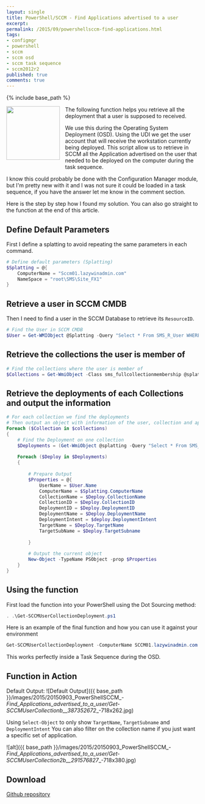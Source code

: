 ```yaml
---
layout: single
title: PowerShell/SCCM - Find Applications advertised to a user
excerpt: 
permalink: /2015/09/powershellsccm-find-applications.html
tags: 
- configmgr
- powershell
- sccm
- sccm osd
- sccm task sequence
- sccm2012r2
published: true
comments: true
---
```

{% include base_path %} 
 
<a href="{{ base_path }}/images/2015/20150903_PowerShellSCCM_-_Find_Applications_advertised_to_a_user/SCCM2012R2_big__1580057027__-256x256.png" imageanchor="1" style="clear: left; float: left; margin-bottom: 1em; margin-right: 1em;"><img border="0" height="140" src="{{ base_path }}/images/2015/20150903_PowerShellSCCM_-_Find_Applications_advertised_to_a_user/SCCM2012R2_big__1977075591__-200x200.png" width="140" /></a>The following function helps you retrieve all the deployment that a user is supposed to received.

We use this during the Operating System Deployment (OSD). Using the UDI we get the user account that will receive the workstation currently being deployed. This script allow us to retrieve in SCCM all the Application advertised on the user that needed to be deployed on the computer during the task sequence.

I know this could probably be done with the Configuration Manager module, but I'm pretty new with it and I was not sure it could be loaded in a task sequence, if you have the answer let me know in the comment section.

Here is the step by step how I found my solution. You can also go straight to the function at the end of this article.


## Define Default Parameters

First I define a splatting to avoid repeating the same parameters in each command.

```powershell
# Define default parameters (Splatting)
$Splatting = @{
    ComputerName = "Sccm01.lazywinadmin.com"
    NameSpace = "root\SMS\Site_FX1"
}
```

## Retrieve a user in SCCM CMDB

Then I need to find a user in the SCCM Database to retrieve its `ResourceID`.

```powershell
# Find the User in SCCM CMDB
$User = Get-WMIObject @Splatting -Query "Select * From SMS_R_User WHERE UserName='FxTest'"
```

## Retrieve the collections the user is member of

```powershell
# Find the collections where the user is member of
$Collections = Get-WmiObject -Class sms_fullcollectionmembership @splatting -Filter "ResourceID = '$($user.resourceid)'"
```

## Retrieve the deployments of each Collections and output the information

```powershell
# For each collection we find the deployments
# Then output an object with information of the user, collection and application advertised
Foreach ($Collection in $collections)
{
    # Find the Deployment on one collection                    
    $Deployments = (Get-WmiObject @splatting -Query "Select * From SMS_DeploymentInfo WHERE CollectionID='$($Collection.CollectionID)'")
    
    Foreach ($Deploy in $Deployments)
    {
        
        # Prepare Output
        $Properties = @{
            UserName = $User.Name
            ComputerName = $Splatting.ComputerName
            CollectionName = $Deploy.CollectionName
            CollectionID = $Deploy.CollectionID
            DeploymentID = $Deploy.DeploymentID
            DeploymentName = $Deploy.DeploymentName
            DeploymentIntent = $deploy.DeploymentIntent
            TargetName = $Deploy.TargetName
            TargetSubName = $Deploy.TargetSubname
            
        }
        
        # Output the current object
        New-Object -TypeName PSObject -prop $Properties
    }
}
```


## Using the function

First load the function into your PowerShell using the Dot Sourcing method:

```powershell
. .\Get-SCCMUserCollectionDeployment.ps1
```

Here is an example of the final function and how you can use it against your environment

```powershell
Get-SCCMUserCollectionDeployment -ComputerName SCCM01.lazywinadmin.com -SiteCode FX1 -Credential (Get-Credential) -UserName 'FXtest'
```

This works perfectly inside a Task Sequence during the OSD.


## Function in Action

Default Output:
![Default Output]({{ base_path }}/images/2015/20150903_PowerShellSCCM_-_Find_Applications_advertised_to_a_user/Get-SCCMUserCollectionb__387352672__-718x262.jpg)


Using `Select-Object` to only show `TargetName`, `TargetSubname` and `DeploymentIntent`
You can also filter on the collection name if you just want a specific set of application.

![alt]({{ base_path }}/images/2015/20150903_PowerShellSCCM_-_Find_Applications_advertised_to_a_user/Get-SCCMUserCollection2b__291576827__-718x380.jpg)


## Download

[Github repository](https://github.com/lazywinadmin/PowerShell/blob/master/SCCM-Get-SCCMUserCollectionDeployment/Get-SCCMUserCollectionDeployment.ps1)



